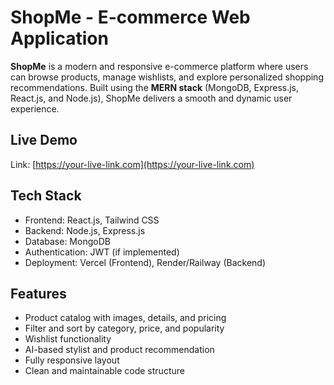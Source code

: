 # ShopMe - E-commerce Web Application

**ShopMe** is a modern and responsive e-commerce platform where users can browse products, manage wishlists, and explore personalized shopping recommendations. Built using the **MERN stack** (MongoDB, Express.js, React.js, and Node.js), ShopMe delivers a smooth and dynamic user experience.

## Live Demo

Link: [https://your-live-link.com](https://your-live-link.com)

## Tech Stack

- Frontend: React.js, Tailwind CSS
- Backend: Node.js, Express.js
- Database: MongoDB
- Authentication: JWT (if implemented)
- Deployment: Vercel (Frontend), Render/Railway (Backend)

## Features

- Product catalog with images, details, and pricing
- Filter and sort by category, price, and popularity
- Wishlist functionality
- AI-based stylist and product recommendation
- Fully responsive layout
- Clean and maintainable code structure
